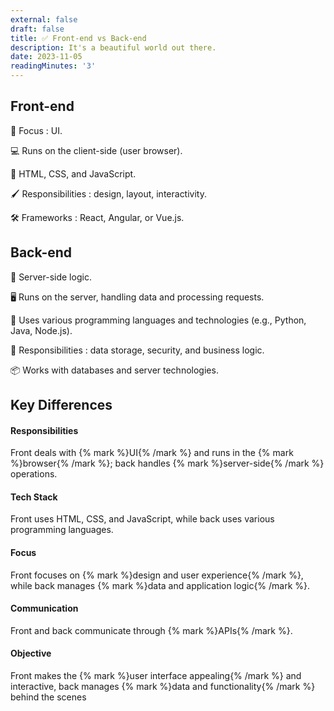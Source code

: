 ```yaml
---
external: false
draft: false
title: ✅ Front-end vs Back-end
description: It's a beautiful world out there.
date: 2023-11-05
readingMinutes: '3'
---
```

## Front-end

🌟 Focus : UI.

💻 Runs on the client-side (user browser).

🎨 HTML, CSS, and JavaScript.

🖌️ Responsibilities : design, layout, interactivity.

🛠️ Frameworks : React, Angular, or Vue.js.

## Back-end

🏢 Server-side logic.

🖥️ Runs on the server, handling data and processing requests.

💾 Uses various programming languages and technologies (e.g., Python, Java, Node.js).

🔐 Responsibilities : data storage, security, and business logic.

📦 Works with databases and server technologies.

## Key Differences 

#### Responsibilities

Front deals with {% mark %}UI{% /mark %} and runs in the {% mark %}browser{% /mark %}; back handles {% mark %}server-side{% /mark %} operations.

#### Tech Stack

Front uses HTML, CSS, and JavaScript, while back uses various programming languages.

#### Focus

Front focuses on {% mark %}design and user experience{% /mark %}, while back manages {% mark %}data and application logic{% /mark %}.

#### Communication

Front and back communicate through {% mark %}APIs{% /mark %}.

#### Objective

Front makes the {% mark %}user interface appealing{% /mark %} and interactive, back manages {% mark %}data and functionality{% /mark %} behind the scenes


